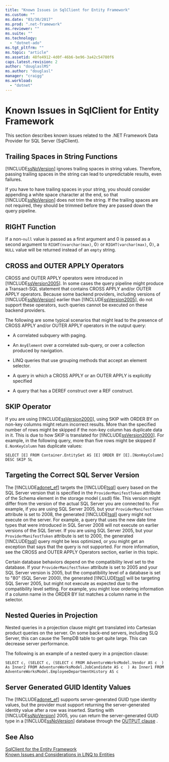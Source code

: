 ```yaml
---
title: "Known Issues in SqlClient for Entity Framework"
ms.custom: ""
ms.date: "03/30/2017"
ms.prod: ".net-framework"
ms.reviewer: ""
ms.suite: ""
ms.technology: 
  - "dotnet-ado"
ms.tgt_pltfrm: ""
ms.topic: "article"
ms.assetid: 48fe4912-4d0f-46b6-be96-3a42c54780f6
caps.latest.revision: 2
author: "douglaslMS"
ms.author: "douglasl"
manager: "craigg"
ms.workload: 
  - "dotnet"
---
```

# Known Issues in SqlClient for Entity Framework
This section describes known issues related to the .NET Framework Data Provider for SQL Server (SqlClient).  
  
## Trailing Spaces in String Functions  
 [!INCLUDE[ssNoVersion](../../../../../includes/ssnoversion-md.md)] ignores trailing spaces in string values. Therefore, passing trailing spaces in the string can lead to unpredictable results, even failures.  
  
 If you have to have trailing spaces in your string, you should consider appending a white space character at the end, so that [!INCLUDE[ssNoVersion](../../../../../includes/ssnoversion-md.md)] does not trim the string. If the trailing spaces are not required, they should be trimmed before they are passed down the query pipeline.  
  
## RIGHT Function  
 If a non-`null` value is passed as a first argument and 0 is passed as a second argument to `RIGHT(nvarchar(max)`, 0`)` or `RIGHT(varchar(max)`, 0`)`, a `NULL` value will be returned instead of an `empty` string.  
  
## CROSS and OUTER APPLY Operators  
 CROSS and OUTER APPLY operators were introduced in [!INCLUDE[ssVersion2005](../../../../../includes/ssversion2005-md.md)]. In some cases the query pipeline might produce a Transact-SQL statement that contains CROSS APPLY and/or OUTER APPLY operators. Because some backend providers, including versions of [!INCLUDE[ssNoVersion](../../../../../includes/ssnoversion-md.md)] earlier than [!INCLUDE[ssVersion2005](../../../../../includes/ssversion2005-md.md)], do not support these operators, such queries cannot be executed on these backend providers.  
  
 The following are some typical scenarios that might lead to the presence of CROSS APPLY and/or OUTER APPLY operators in the output query:  
  
-   A correlated subquery with paging.  
  
-   An `AnyElement` over a correlated sub-query, or over a collection produced by navigation.  
  
-   LINQ queries that use grouping methods that accept an element selector.  
  
-   A query in which a CROSS APPLY or an OUTER APPLY is explicitly specified  
  
-   A query that has a DEREF construct over a REF construct.  
  
## SKIP Operator  
 If you are using [!INCLUDE[ssVersion2000](../../../../../includes/ssversion2000-md.md)], using SKIP with ORDER BY on non-key columns might return incorrect results. More than the specified number of rows might be skipped if the non-key column has duplicate data in it. This is due to how SKIP is translated for [!INCLUDE[ssVersion2000](../../../../../includes/ssversion2000-md.md)]. For example, in the following query, more than five rows might be skipped if `E.NonKeyColumn` has duplicate values:  
  
```  
SELECT [E] FROM Container.EntitySet AS [E] ORDER BY [E].[NonKeyColumn] DESC SKIP 5L  
```  
  
## Targeting the Correct SQL Server Version  
 The [!INCLUDE[adonet_ef](../../../../../includes/adonet-ef-md.md)] targets the [!INCLUDE[tsql](../../../../../includes/tsql-md.md)] query based on the SQL Server version that is specified in the `ProviderManifestToken` attribute of the Schema element in the storage model (.ssdl) file. This version might differ from the version of the actual SQL Server you are connected to. For example, if you are using SQL Server 2005, but your `ProviderManifestToken` attribute is set to 2008, the generated [!INCLUDE[tsql](../../../../../includes/tsql-md.md)] query might not execute on the server. For example, a query that uses the new date time types that were introduced in SQL Server 2008 will not execute on earlier versions of the SQL Server. If you are using SQL Server 2005, but your `ProviderManifestToken` attribute is set to 2000, the generated [!INCLUDE[tsql](../../../../../includes/tsql-md.md)] query might be less optimized, or you might get an exception that says that the query is not supported. For more information, see the CROSS and OUTER APPLY Operators section, earlier in this topic.  
  
 Certain database behaviors depend on the compatibility level set to the database. If your `ProviderManifestToken` attribute is set to 2005 and your SQL Server version is 2005, but the compatibility level of a database is set to "80" (SQL Server 2000), the generated [!INCLUDE[tsql](../../../../../includes/tsql-md.md)] will be targeting SQL Server 2005, but might not execute as expected due to the compatibility level setting. For example, you might lose ordering information if a column name in the ORDER BY list matches a column name in the selector.  
  
## Nested Queries in Projection  
 Nested queries in a projection clause might get translated into Cartesian product queries on the server. On some back-end servers, including SLQ Server, this can cause the TempDB table to get quite large. This can decrease server performance.  
  
 The following is an example of  a nested query in a projection clause:  
  
```  
SELECT c, (SELECT c, (SELECT c FROM AdventureWorksModel.Vendor AS c  ) As Inner2 FROM AdventureWorksModel.JobCandidate AS c  ) As Inner1 FROM AdventureWorksModel.EmployeeDepartmentHistory AS c  
```  
  
## Server Generated GUID Identity Values  
 The [!INCLUDE[adonet_ef](../../../../../includes/adonet-ef-md.md)] supports server-generated GUID type identity values, but the provider must support returning the server-generated identity value after a row was inserted. Starting with [!INCLUDE[ssNoVersion](../../../../../includes/ssnoversion-md.md)] 2005, you can return the server-generated GUID type in a [!INCLUDE[ssNoVersion](../../../../../includes/ssnoversion-md.md)] database through the [OUTPUT clause](http://go.microsoft.com/fwlink/?LinkId=169400) .  
  
## See Also  
 [SqlClient for the Entity Framework](../../../../../docs/framework/data/adonet/ef/sqlclient-for-the-entity-framework.md)  
 [Known Issues and Considerations in LINQ to Entities](../../../../../docs/framework/data/adonet/ef/language-reference/known-issues-and-considerations-in-linq-to-entities.md)
